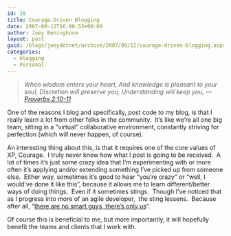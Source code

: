 ```yaml
---
id: 28
title: Courage-Driven Blogging
date: 2007-09-12T16:00:53+00:00
author: Joey Beninghove
layout: post
guid: /blogs/joeydotnet/archive/2007/09/12/courage-driven-blogging.aspx
categories:
  - blogging
  - Personal
---
```

> _When wisdom enters your heart, And knowledge is pleasant to your soul, Discretion will preserve you; Understanding will keep you, &#8212; [Proverbs 2:10-11](http://www.blueletterbible.org/cgi-bin/tools/printer-friendly.pl?book=Pro&chapter=002&version=nkjv#10)_

One of the reasons I blog and specifically, post code to my blog, is that I really learn a lot from other folks in the community.&nbsp; It&#8217;s like we&#8217;re all one big team, sitting in a &#8220;virtual&#8221; collaborative environment, constantly striving for perfection (which will never happen, of course). 

An interesting thing about this, is that it requires one of the core values of XP, Courage.&nbsp; I truly never know how what I post is going to be received.&nbsp; A lot of times it&#8217;s just some crazy idea that I&#8217;m experimenting with or more often it&#8217;s applying and/or extending&nbsp;something I&#8217;ve picked up from someone else.&nbsp; Either way, sometimes it&#8217;s good to hear &#8220;you&#8217;re crazy&#8221; or &#8220;well, I would&#8217;ve done it like this&#8221;, because it allows me to learn different/better ways of doing things.&nbsp;&nbsp;Even if it sometimes stings.&nbsp; Though I&#8217;ve noticed&nbsp;that as I progress into&nbsp;more of an agile developer, &nbsp;the sting lessens.&nbsp; Because after all, &#8220;[there are no smart guys, there&#8217;s only us](http://codebetter.com/blogs/jeremy.miller/archive/2007/05/21/thoughts-rants-and-arguments-my-devteach-2007-rollup.aspx)&#8220;.

Of course this&nbsp;is beneficial to&nbsp;me, but more importantly, it will hopefully benefit the teams and clients that I work with.